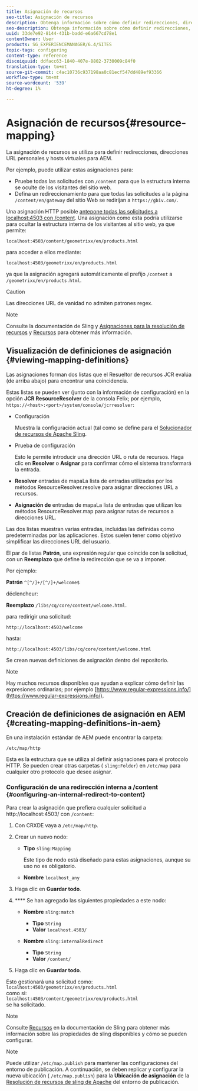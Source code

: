 ```yaml
---
title: Asignación de recursos
seo-title: Asignación de recursos
description: Obtenga información sobre cómo definir redirecciones, direcciones URL personales y hosts virtuales para AEM mediante la asignación de recursos.
seo-description: Obtenga información sobre cómo definir redirecciones, direcciones URL personales y hosts virtuales para AEM mediante la asignación de recursos.
uuid: 33de7e92-8144-431b-badd-e6a667cd78e1
contentOwner: User
products: SG_EXPERIENCEMANAGER/6.4/SITES
topic-tags: configuring
content-type: reference
discoiquuid: ddfacc63-1840-407e-8802-3730009c84f0
translation-type: tm+mt
source-git-commit: c4ac10736c937198aa0c81ecf547dd489ef93366
workflow-type: tm+mt
source-wordcount: '539'
ht-degree: 1%

---
```



# Asignación de recursos{#resource-mapping}

La asignación de recursos se utiliza para definir redirecciones, direcciones URL personales y hosts virtuales para AEM.

Por ejemplo, puede utilizar estas asignaciones para:

* Pruebe todas las solicitudes con `/content` para que la estructura interna se oculte de los visitantes del sitio web.
* Defina un redireccionamiento para que todas las solicitudes a la página `/content/en/gateway` del sitio Web se redirijan a `https://gbiv.com/`.

Una asignación HTTP posible [antepone todas las solicitudes a localhost:4503 con /content](#configuring-an-internal-redirect-to-content). Una asignación como esta podría utilizarse para ocultar la estructura interna de los visitantes al sitio web, ya que permite:

`localhost:4503/content/geometrixx/en/products.html`

para acceder a ellos mediante:

`localhost:4503/geometrixx/en/products.html`

ya que la asignación agregará automáticamente el prefijo `/content` a `/geometrixx/en/products.html`.

>[!CAUTION]
>
>Las direcciones URL de vanidad no admiten patrones regex.

>[!NOTE]
>
>Consulte la documentación de Sling y [Asignaciones para la resolución de recursos](https://sling.apache.org/site/resources.html) y [Recursos](https://sling.apache.org/site/mappings-for-resource-resolution.html) para obtener más información.

## Visualización de definiciones de asignación {#viewing-mapping-definitions}

Las asignaciones forman dos listas que el Resueltor de recursos JCR evalúa (de arriba abajo) para encontrar una coincidencia.

Estas listas se pueden ver (junto con la información de configuración) en la opción **JCR ResourceResolver** de la consola Felix; por ejemplo, `https://<host>:<port>/system/console/jcrresolver`:

* Configuración

   Muestra la configuración actual (tal como se define para el [Solucionador de recursos de Apache Sling](/help/sites-deploying/osgi-configuration-settings.md).

* Prueba de configuración

   Esto le permite introducir una dirección URL o ruta de recursos. Haga clic en **Resolver** o **Asignar** para confirmar cómo el sistema transformará la entrada.

* **Resolver**
entradas de mapaLa lista de entradas utilizadas por los métodos ResourceResolver.resolve para asignar direcciones URL a recursos.

* **Asignación de**
entradas de mapaLa lista de entradas que utilizan los métodos ResourceResolver.map para asignar rutas de recursos a direcciones URL.

Las dos listas muestran varias entradas, incluidas las definidas como predeterminadas por las aplicaciones. Estos suelen tener como objetivo simplificar las direcciones URL del usuario.

El par de listas **Patrón**, una expresión regular que coincide con la solicitud, con un **Reemplazo** que define la redirección que se va a imponer.

Por ejemplo:

**Patrón** `^[^/]+/[^/]+/welcome$`

déclencheur:

**Reemplazo** `/libs/cq/core/content/welcome.html`.

para redirigir una solicitud:

`http://localhost:4503/welcome`

hasta:

`http://localhost:4503/libs/cq/core/content/welcome.html`

Se crean nuevas definiciones de asignación dentro del repositorio.

>[!NOTE]
>
>Hay muchos recursos disponibles que ayudan a explicar cómo definir las expresiones ordinarias; por ejemplo [https://www.regular-expressions.info/](https://www.regular-expressions.info/).

## Creación de definiciones de asignación en AEM {#creating-mapping-definitions-in-aem}

En una instalación estándar de AEM puede encontrar la carpeta:

`/etc/map/http`

Esta es la estructura que se utiliza al definir asignaciones para el protocolo HTTP. Se pueden crear otras carpetas ( `sling:Folder`) en `/etc/map` para cualquier otro protocolo que desee asignar.

### Configuración de una redirección interna a /content {#configuring-an-internal-redirect-to-content}

Para crear la asignación que prefiera cualquier solicitud a http://localhost:4503/ con `/content`:

1. Con CRXDE vaya a `/etc/map/http`.

1. Crear un nuevo nodo:

   * **Tipo** `sling:Mapping`

      Este tipo de nodo está diseñado para estas asignaciones, aunque su uso no es obligatorio.

   * **Nombre** `localhost_any`

1. Haga clic en **Guardar todo**.
1. **** Se han agregado las siguientes propiedades a este nodo:

   * **Nombre** `sling:match`

      * **Tipo** `String`
      * **Valor** `localhost.4503/`
   * **Nombre** `sling:internalRedirect`

      * **Tipo** `String`
      * **Valor** `/content/`


1. Haga clic en **Guardar todo**.

Esto gestionará una solicitud como:\
`localhost:4503/geometrixx/en/products.html`\
como si:\
`localhost:4503/content/geometrixx/en/products.html`\
se ha solicitado.

>[!NOTE]
>
>Consulte [Recursos](https://sling.apache.org/site/mappings-for-resource-resolution.html) en la documentación de Sling para obtener más información sobre las propiedades de sling disponibles y cómo se pueden configurar.

>[!NOTE]
>
>Puede utilizar `/etc/map.publish` para mantener las configuraciones del entorno de publicación. A continuación, se deben replicar y configurar la nueva ubicación ( `/etc/map.publish`) para la **Ubicación de asignación** de la [Resolución de recursos de sling de Apache](/help/sites-deploying/osgi-configuration-settings.md#apacheslingresourceresolver) del entorno de publicación.

